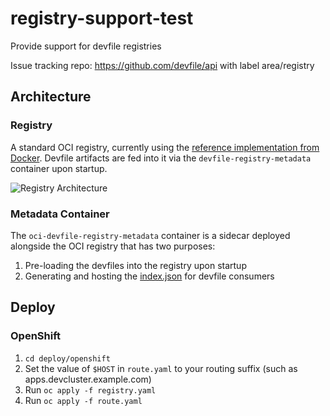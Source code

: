 # registry-support-test

Provide support for devfile registries

Issue tracking repo: https://github.com/devfile/api with label area/registry

## Architecture

### Registry

A standard OCI registry, currently using the [reference implementation from Docker](https://hub.docker.com/_/registry). Devfile artifacts are fed into it via the `devfile-registry-metadata` container upon startup.

![Registry Architecture](https://user-images.githubusercontent.com/606959/88183913-5e417280-cc32-11ea-9509-651bb44d9280.png)

### Metadata Container

The `oci-devfile-registry-metadata` container is a sidecar deployed alongside the OCI registry that has two purposes:
1) Pre-loading the devfiles into the registry upon startup
2) Generating and hosting the [index.json](https://raw.githubusercontent.com/odo-devfiles/registry/master/devfiles/index.json) for devfile consumers

## Deploy

### OpenShift

1) `cd deploy/openshift`
2) Set the value of `$HOST` in `route.yaml` to your routing suffix (such as apps.devcluster.example.com)
3) Run `oc apply -f registry.yaml`
4) Run `oc apply -f route.yaml`
